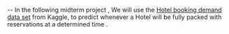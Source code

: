 -- In the following midterm project , We will use the [Hotel booking demand data set](https://www.kaggle.com/jessemostipak/hotel-booking-demand) from Kaggle, to predict whenever a Hotel will be fully packed with reservations at a determined time .


